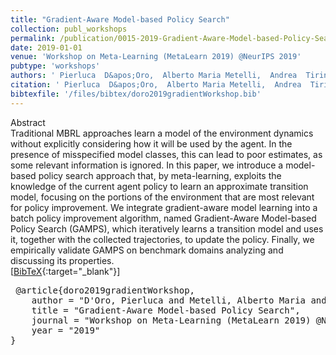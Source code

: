 ```yaml
---
title: "Gradient-Aware Model-based Policy Search"
collection: publ_workshops
permalink: /publication/0015-2019-Gradient-Aware-Model-based-Policy-Search
date: 2019-01-01
venue: 'Workshop on Meta-Learning (MetaLearn 2019) @NeurIPS 2019'
pubtype: 'workshops'
authors: ' Pierluca  D&apos;Oro,  Alberto Maria Metelli,  Andrea  Tirinzoni,  Matteo  Papini, and  Marcello  Restelli'
citation: ' Pierluca  D&apos;Oro,  Alberto Maria Metelli,  Andrea  Tirinzoni,  Matteo  Papini, and  Marcello  Restelli&quot;Gradient-Aware Model-based Policy Search.&quot; Workshop on Meta-Learning (MetaLearn 2019) @NeurIPS 2019, 2019.'
bibtexfile: '/files/bibtex/doro2019gradientWorkshop.bib'
---
```

Abstract
 <br> Traditional MBRL approaches learn a model of the environment dynamics without explicitly considering how it will be used by the agent. In the presence of misspecified model classes, this can lead to poor estimates, as some relevant information is ignored. In this paper, we introduce a model-based policy search approach that, by meta-learning, exploits the knowledge of the current agent policy to learn an approximate transition model, focusing on the portions of the environment that are most relevant for policy improvement. We integrate gradient-aware model learning into a batch policy improvement algorithm, named Gradient-Aware Model-based Policy Search (GAMPS), which iteratively learns a transition model and uses it, together with the collected trajectories, to update the policy. Finally, we empirically validate GAMPS on benchmark domains analyzing and discussing its properties. <br> 
[[BibTeX](/files/bibtex/doro2019gradientWorkshop.bib){:target="_blank"}] 
<pre> @article{doro2019gradientWorkshop,
    author = "D'Oro, Pierluca and Metelli, Alberto Maria and Tirinzoni, Andrea and Papini, Matteo and Restelli, Marcello",
    title = "Gradient-Aware Model-based Policy Search",
    journal = "Workshop on Meta-Learning (MetaLearn 2019) @NeurIPS 2019",
    year = "2019"
} </pre>
